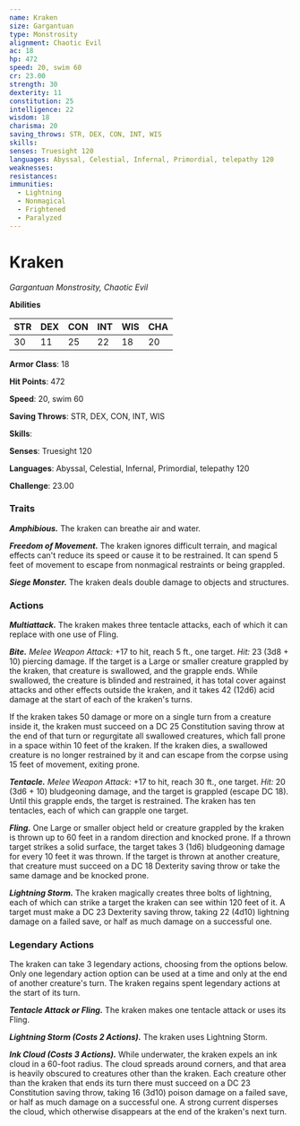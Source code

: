 ```yaml
---
name: Kraken
size: Gargantuan
type: Monstrosity
alignment: Chaotic Evil
ac: 18
hp: 472
speed: 20, swim 60
cr: 23.00
strength: 30
dexterity: 11
constitution: 25
intelligence: 22
wisdom: 18
charisma: 20
saving_throws: STR, DEX, CON, INT, WIS
skills: 
senses: Truesight 120
languages: Abyssal, Celestial, Infernal, Primordial, telepathy 120
weaknesses:
resistances:
immunities:
  - Lightning
  - Nonmagical
  - Frightened
  - Paralyzed
---
```


# Kraken

*Gargantuan Monstrosity, Chaotic Evil*

**Abilities**

| STR | DEX | CON | INT | WIS | CHA |
| --- | --- | --- | --- | --- | --- |
| 30 | 11 | 25 | 22 | 18 | 20 |

**Armor Class**: 18

**Hit Points**: 472

**Speed**: 20, swim 60

**Saving Throws**: STR, DEX, CON, INT, WIS

**Skills**: 

**Senses**: Truesight 120

**Languages**: Abyssal, Celestial, Infernal, Primordial, telepathy 120

**Challenge**: 23.00


### Traits
***Amphibious.*** The kraken can breathe air and water. 

***Freedom of Movement.*** The kraken ignores difficult terrain, and magical effects can't reduce its speed or cause it to be restrained. It can spend 5 feet of movement to escape from nonmagical restraints or being grappled. 

***Siege Monster.*** The kraken deals double damage to objects and structures.

### Actions
***Multiattack.*** The kraken makes three tentacle attacks, each of which it can replace with one use of Fling. 

***Bite.*** *Melee Weapon Attack:* +17 to hit, reach 5 ft., one target. *Hit:* 23 (3d8 + 10) piercing damage. If the target is a Large or smaller creature grappled by the kraken, that creature is swallowed, and the grapple ends. While swallowed, the creature is blinded and restrained, it has total cover against attacks and other effects outside the kraken, and it takes 42 (12d6) acid damage at the start of each of the kraken's turns.

If the kraken takes 50 damage or more on a single turn from a creature inside it, the kraken must succeed on a DC 25 Constitution saving throw at the end of that turn or regurgitate all swallowed creatures, which fall prone in a space within 10 feet of the kraken. If the kraken dies, a swallowed creature is no longer restrained by it and can escape from the corpse using 15 feet of movement, exiting prone. 

***Tentacle.*** *Melee Weapon Attack:* +17 to hit, reach 30 ft., one target. *Hit:* 20 (3d6 + 10) bludgeoning damage, and the target is grappled (escape DC 18). Until this grapple ends, the target is restrained. The kraken has ten tentacles, each of which can grapple one target. 

***Fling.*** One Large or smaller object held or creature grappled by the kraken is thrown up to 60 feet in a random direction and knocked prone. If a thrown target strikes a solid surface, the target takes 3 (1d6) bludgeoning damage for every 10 feet it was thrown. If the target is thrown at another creature, that creature must succeed on a DC 18 Dexterity saving throw or take the same damage and be knocked prone. 

***Lightning Storm.*** The kraken magically creates three bolts of lightning, each of which can strike a target the kraken can see within 120 feet of it. A target must make a DC 23 Dexterity saving throw, taking 22 (4d10) lightning damage on a failed save, or half as much damage on a successful one.

### Legendary Actions
The kraken can take 3 legendary actions, choosing from the options below. Only one legendary action option can be used at a time and only at the end of another creature's turn. The kraken regains spent legendary actions at the start of its turn. 

***Tentacle Attack or Fling.*** The kraken makes one tentacle attack or uses its Fling. 

***Lightning Storm (Costs 2 Actions).*** The kraken uses Lightning Storm. 

***Ink Cloud (Costs 3 Actions).*** While underwater, the kraken expels an ink cloud in a 60-foot radius. The cloud spreads around corners, and that area is heavily obscured to creatures other than the kraken. Each creature other than the kraken that ends its turn there must succeed on a DC 23 Constitution saving throw, taking 16 (3d10) poison damage on a failed save, or half as much damage on a successful one. A strong current disperses the cloud, which otherwise disappears at the end of the kraken's next turn.
